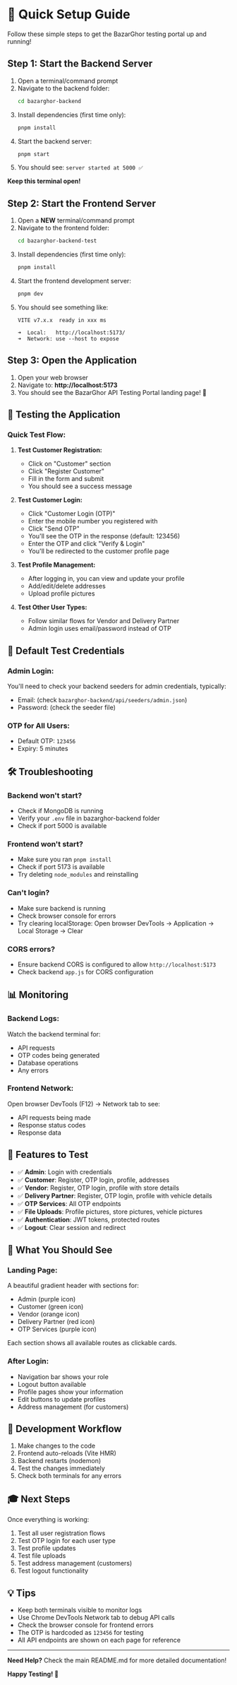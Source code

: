 # 🚀 Quick Setup Guide

Follow these simple steps to get the BazarGhor testing portal up and running!

## Step 1: Start the Backend Server

1. Open a terminal/command prompt
2. Navigate to the backend folder:
   ```bash
   cd bazarghor-backend
   ```
3. Install dependencies (first time only):
   ```bash
   pnpm install
   ```
4. Start the backend server:
   ```bash
   pnpm start
   ```
5. You should see: `server started at 5000 ✅`

**Keep this terminal open!**

## Step 2: Start the Frontend Server

1. Open a **NEW** terminal/command prompt
2. Navigate to the frontend folder:
   ```bash
   cd bazarghor-backend-test
   ```
3. Install dependencies (first time only):
   ```bash
   pnpm install
   ```
4. Start the frontend development server:
   ```bash
   pnpm dev
   ```
5. You should see something like:
   ```
   VITE v7.x.x  ready in xxx ms

   ➜  Local:   http://localhost:5173/
   ➜  Network: use --host to expose
   ```

## Step 3: Open the Application

1. Open your web browser
2. Navigate to: **http://localhost:5173**
3. You should see the BazarGhor API Testing Portal landing page! 🎉

## 🎯 Testing the Application

### Quick Test Flow:

1. **Test Customer Registration:**
   - Click on "Customer" section
   - Click "Register Customer"
   - Fill in the form and submit
   - You should see a success message

2. **Test Customer Login:**
   - Click "Customer Login (OTP)"
   - Enter the mobile number you registered with
   - Click "Send OTP"
   - You'll see the OTP in the response (default: 123456)
   - Enter the OTP and click "Verify & Login"
   - You'll be redirected to the customer profile page

3. **Test Profile Management:**
   - After logging in, you can view and update your profile
   - Add/edit/delete addresses
   - Upload profile pictures

4. **Test Other User Types:**
   - Follow similar flows for Vendor and Delivery Partner
   - Admin login uses email/password instead of OTP

## 🔑 Default Test Credentials

### Admin Login:
You'll need to check your backend seeders for admin credentials, typically:
- Email: (check `bazarghor-backend/api/seeders/admin.json`)
- Password: (check the seeder file)

### OTP for All Users:
- Default OTP: `123456`
- Expiry: 5 minutes

## 🛠️ Troubleshooting

### Backend won't start?
- Check if MongoDB is running
- Verify your `.env` file in bazarghor-backend folder
- Check if port 5000 is available

### Frontend won't start?
- Make sure you ran `pnpm install`
- Check if port 5173 is available
- Try deleting `node_modules` and reinstalling

### Can't login?
- Make sure backend is running
- Check browser console for errors
- Try clearing localStorage: Open browser DevTools → Application → Local Storage → Clear

### CORS errors?
- Ensure backend CORS is configured to allow `http://localhost:5173`
- Check backend `app.js` for CORS configuration

## 📊 Monitoring

### Backend Logs:
Watch the backend terminal for:
- API requests
- OTP codes being generated
- Database operations
- Any errors

### Frontend Network:
Open browser DevTools (F12) → Network tab to see:
- API requests being made
- Response status codes
- Response data

## 🎨 Features to Test

- ✅ **Admin**: Login with credentials
- ✅ **Customer**: Register, OTP login, profile, addresses
- ✅ **Vendor**: Register, OTP login, profile with store details
- ✅ **Delivery Partner**: Register, OTP login, profile with vehicle details
- ✅ **OTP Services**: All OTP endpoints
- ✅ **File Uploads**: Profile pictures, store pictures, vehicle pictures
- ✅ **Authentication**: JWT tokens, protected routes
- ✅ **Logout**: Clear session and redirect

## 📸 What You Should See

### Landing Page:
A beautiful gradient header with sections for:
- Admin (purple icon)
- Customer (green icon)
- Vendor (orange icon)
- Delivery Partner (red icon)
- OTP Services (purple icon)

Each section shows all available routes as clickable cards.

### After Login:
- Navigation bar shows your role
- Logout button available
- Profile pages show your information
- Edit buttons to update profiles
- Address management (for customers)

## 🔄 Development Workflow

1. Make changes to the code
2. Frontend auto-reloads (Vite HMR)
3. Backend restarts (nodemon)
4. Test the changes immediately
5. Check both terminals for any errors

## 🎓 Next Steps

Once everything is working:
1. Test all user registration flows
2. Test OTP login for each user type
3. Test profile updates
4. Test file uploads
5. Test address management (customers)
6. Test logout functionality

## 💡 Tips

- Keep both terminals visible to monitor logs
- Use Chrome DevTools Network tab to debug API calls
- Check the browser console for frontend errors
- The OTP is hardcoded as `123456` for testing
- All API endpoints are shown on each page for reference

---

**Need Help?** Check the main README.md for more detailed documentation!

**Happy Testing! 🚀**

